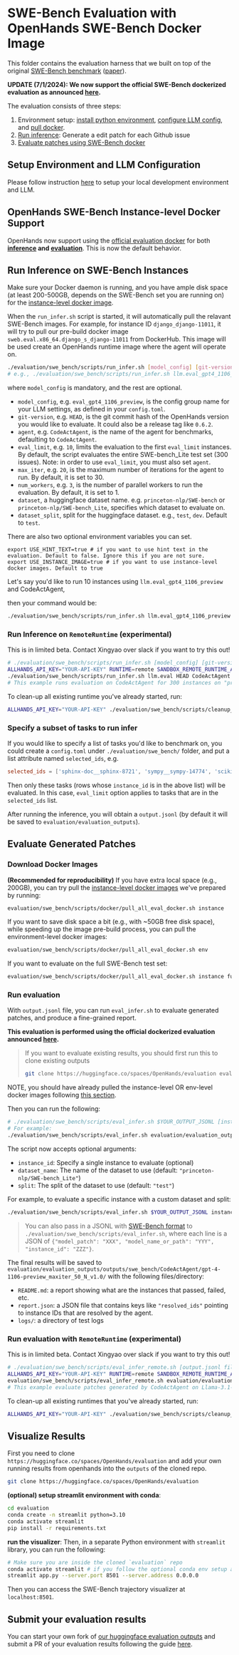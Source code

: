 # SWE-Bench Evaluation with OpenHands SWE-Bench Docker Image

This folder contains the evaluation harness that we built on top of the original [SWE-Bench benchmark](https://www.swebench.com/) ([paper](https://arxiv.org/abs/2310.06770)).

**UPDATE (7/1/2024): We now support the official SWE-Bench dockerized evaluation as announced [here](https://github.com/princeton-nlp/SWE-bench/blob/main/docs/20240627_docker/README.md).**

The evaluation consists of three steps:

1. Environment setup: [install python environment](../README.md#development-environment), [configure LLM config](../README.md#configure-openhands-and-your-llm), and [pull docker](#openhands-swe-bench-instance-level-docker-support).
2. [Run inference](#run-inference-on-swe-bench-instances): Generate a edit patch for each Github issue
3. [Evaluate patches using SWE-Bench docker](#evaluate-generated-patches)

## Setup Environment and LLM Configuration

Please follow instruction [here](../README.md#setup) to setup your local development environment and LLM.

## OpenHands SWE-Bench Instance-level Docker Support

OpenHands now support using the [official evaluation docker](https://github.com/princeton-nlp/SWE-bench/blob/main/docs/20240627_docker/README.md) for both **[inference](#run-inference-on-swe-bench-instances) and [evaluation](#evaluate-generated-patches)**.
This is now the default behavior.


## Run Inference on SWE-Bench Instances

Make sure your Docker daemon is running, and you have ample disk space (at least 200-500GB, depends on the SWE-Bench set you are running on) for the [instance-level docker image](#openhands-swe-bench-instance-level-docker-support).

When the `run_infer.sh` script is started, it will automatically pull the relavant SWE-Bench images. For example, for instance ID `django_django-11011`, it will try to pull our pre-build docker image `sweb.eval.x86_64.django_s_django-11011` from DockerHub. This image will be used create an OpenHands runtime image where the agent will operate on.

```bash
./evaluation/swe_bench/scripts/run_infer.sh [model_config] [git-version] [agent] [eval_limit] [max_iter] [num_workers] [dataset] [dataset_split]
# e.g., ./evaluation/swe_bench/scripts/run_infer.sh llm.eval_gpt4_1106_preview HEAD CodeActAgent 300 30 1 princeton-nlp/SWE-bench_Lite test
```

where `model_config` is mandatory, and the rest are optional.

- `model_config`, e.g. `eval_gpt4_1106_preview`, is the config group name for your
LLM settings, as defined in your `config.toml`.
- `git-version`, e.g. `HEAD`, is the git commit hash of the OpenHands version you would
like to evaluate. It could also be a release tag like `0.6.2`.
- `agent`, e.g. `CodeActAgent`, is the name of the agent for benchmarks, defaulting
to `CodeActAgent`.
- `eval_limit`, e.g. `10`, limits the evaluation to the first `eval_limit` instances. By
default, the script evaluates the entire SWE-bench_Lite test set (300 issues). Note:
in order to use `eval_limit`, you must also set `agent`.
- `max_iter`, e.g. `20`, is the maximum number of iterations for the agent to run. By
default, it is set to 30.
- `num_workers`, e.g. `3`, is the number of parallel workers to run the evaluation. By
default, it is set to 1.
- `dataset`, a huggingface dataset name. e.g. `princeton-nlp/SWE-bench` or `princeton-nlp/SWE-bench_Lite`, specifies which dataset to evaluate on.
- `dataset_split`, split for the huggingface dataset. e.g., `test`, `dev`. Default to `test`.

There are also two optional environment variables you can set.
```
export USE_HINT_TEXT=true # if you want to use hint text in the evaluation. Default to false. Ignore this if you are not sure.
export USE_INSTANCE_IMAGE=true # if you want to use instance-level docker images. Default to true
```

Let's say you'd like to run 10 instances using `llm.eval_gpt4_1106_preview` and CodeActAgent,

then your command would be:

```bash
./evaluation/swe_bench/scripts/run_infer.sh llm.eval_gpt4_1106_preview HEAD CodeActAgent 10
```

### Run Inference on `RemoteRuntime` (experimental)

This is in limited beta. Contact Xingyao over slack if you want to try this out!

```bash
# ./evaluation/swe_bench/scripts/run_infer.sh [model_config] [git-version] [agent] [eval_limit] [max_iter] [num_workers] [dataset] [dataset_split]
ALLHANDS_API_KEY="YOUR-API-KEY" RUNTIME=remote SANDBOX_REMOTE_RUNTIME_API_URL="https://runtime.eval.all-hands.dev" EVAL_DOCKER_IMAGE_PREFIX="us-central1-docker.pkg.dev/evaluation-092424/swe-bench-images" \
./evaluation/swe_bench/scripts/run_infer.sh llm.eval HEAD CodeActAgent 300 30 16 "princeton-nlp/SWE-bench_Lite" test
# This example runs evaluation on CodeActAgent for 300 instances on "princeton-nlp/SWE-bench_Lite"'s test set, with max 30 iteration per instances, with 16 number of workers running in parallel
```

To clean-up all existing runtime you've already started, run:

```bash
ALLHANDS_API_KEY="YOUR-API-KEY" ./evaluation/swe_bench/scripts/cleanup_remote_runtime.sh
```

### Specify a subset of tasks to run infer

If you would like to specify a list of tasks you'd like to benchmark on, you could
create a `config.toml` under `./evaluation/swe_bench/` folder, and put a list
attribute named `selected_ids`, e.g.

```toml
selected_ids = ['sphinx-doc__sphinx-8721', 'sympy__sympy-14774', 'scikit-learn__scikit-learn-10508']
```

Then only these tasks (rows whose `instance_id` is in the above list) will be evaluated.
In this case, `eval_limit` option applies to tasks that are in the `selected_ids` list.

After running the inference, you will obtain a `output.jsonl` (by default it will be saved to `evaluation/evaluation_outputs`).

## Evaluate Generated Patches

### Download Docker Images

**(Recommended for reproducibility)** If you have extra local space (e.g., 200GB), you can try pull the [instance-level docker images](https://github.com/princeton-nlp/SWE-bench/blob/main/docs/20240627_docker/README.md#choosing-the-right-cache_level) we've prepared by running:

```bash
evaluation/swe_bench/scripts/docker/pull_all_eval_docker.sh instance
```

If you want to save disk space a bit (e.g., with ~50GB free disk space), while speeding up the image pre-build process, you can pull the environment-level docker images:

```bash
evaluation/swe_bench/scripts/docker/pull_all_eval_docker.sh env
```

If you want to evaluate on the full SWE-Bench test set:

```bash
evaluation/swe_bench/scripts/docker/pull_all_eval_docker.sh instance full
```

### Run evaluation

With `output.jsonl` file, you can run `eval_infer.sh` to evaluate generated patches, and produce a fine-grained report.

**This evaluation is performed using the official dockerized evaluation announced [here](https://github.com/princeton-nlp/SWE-bench/blob/main/docs/20240627_docker/README.md).**

> If you want to evaluate existing results, you should first run this to clone existing outputs
>```bash
>git clone https://huggingface.co/spaces/OpenHands/evaluation evaluation/evaluation_outputs
>```

NOTE, you should have already pulled the instance-level OR env-level docker images following [this section](#openhands-swe-bench-instance-level-docker-support).

Then you can run the following:

```bash
# ./evaluation/swe_bench/scripts/eval_infer.sh $YOUR_OUTPUT_JSONL [instance_id] [dataset_name] [split]
# For example:
./evaluation/swe_bench/scripts/eval_infer.sh evaluation/evaluation_outputs/outputs/swe_bench/CodeActAgent/gpt-4-1106-preview_maxiter_50_N_v1.0/output.jsonl
```

The script now accepts optional arguments:
- `instance_id`: Specify a single instance to evaluate (optional)
- `dataset_name`: The name of the dataset to use (default: `"princeton-nlp/SWE-bench_Lite"`)
- `split`: The split of the dataset to use (default: `"test"`)

For example, to evaluate a specific instance with a custom dataset and split:

```bash
./evaluation/swe_bench/scripts/eval_infer.sh $YOUR_OUTPUT_JSONL instance_123 princeton-nlp/SWE-bench test
```

> You can also pass in a JSONL with [SWE-Bench format](https://github.com/princeton-nlp/SWE-bench/blob/main/tutorials/evaluation.md#-creating-predictions) to `./evaluation/swe_bench/scripts/eval_infer.sh`, where each line is a JSON of `{"model_patch": "XXX", "model_name_or_path": "YYY", "instance_id": "ZZZ"}`.

The final results will be saved to `evaluation/evaluation_outputs/outputs/swe_bench/CodeActAgent/gpt-4-1106-preview_maxiter_50_N_v1.0/` with the following files/directory:

- `README.md`: a report showing what are the instances that passed, failed, etc.
- `report.json`: a JSON file that contains keys like `"resolved_ids"` pointing to instance IDs that are resolved by the agent.
- `logs/`: a directory of test logs

### Run evaluation with `RemoteRuntime` (experimental)

This is in limited beta. Contact Xingyao over slack if you want to try this out!

```bash
# ./evaluation/swe_bench/scripts/eval_infer_remote.sh [output.jsonl filepath] [num_workers]
ALLHANDS_API_KEY="YOUR-API-KEY" RUNTIME=remote SANDBOX_REMOTE_RUNTIME_API_URL="https://runtime.eval.all-hands.dev" EVAL_DOCKER_IMAGE_PREFIX="us-central1-docker.pkg.dev/evaluation-092424/swe-bench-images" \
evaluation/swe_bench/scripts/eval_infer_remote.sh evaluation/evaluation_outputs/outputs/swe_bench_lite/CodeActAgent/Llama-3.1-70B-Instruct-Turbo_maxiter_30_N_v1.9-no-hint/output.jsonl 16 "princeton-nlp/SWE-bench_Lite" "test"
# This example evaluate patches generated by CodeActAgent on Llama-3.1-70B-Instruct-Turbo on "princeton-nlp/SWE-bench_Lite"'s test set, with 16 number of workers running in parallel
```

To clean-up all existing runtimes that you've already started, run:

```bash
ALLHANDS_API_KEY="YOUR-API-KEY" ./evaluation/swe_bench/scripts/cleanup_remote_runtime.sh
```


## Visualize Results

First you need to clone `https://huggingface.co/spaces/OpenHands/evaluation` and add your own running results from openhands into the `outputs` of the cloned repo.

```bash
git clone https://huggingface.co/spaces/OpenHands/evaluation
```

**(optional) setup streamlit environment with conda**:
```bash
cd evaluation
conda create -n streamlit python=3.10
conda activate streamlit
pip install -r requirements.txt
```

**run the visualizer**:
Then, in a separate Python environment with `streamlit` library, you can run the following:

```bash
# Make sure you are inside the cloned `evaluation` repo
conda activate streamlit # if you follow the optional conda env setup above
streamlit app.py --server.port 8501 --server.address 0.0.0.0
```

Then you can access the SWE-Bench trajectory visualizer at `localhost:8501`.

## Submit your evaluation results

You can start your own fork of [our huggingface evaluation outputs](https://huggingface.co/spaces/OpenHands/evaluation) and submit a PR of your evaluation results following the guide [here](https://huggingface.co/docs/hub/en/repositories-pull-requests-discussions#pull-requests-and-discussions).

